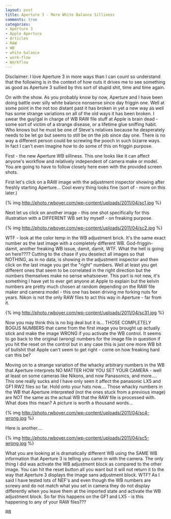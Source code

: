 ```yaml
---
layout: post
title: Aperture 3 - More White Balance Silliness
comments: true
categories:
- Aperture 3
- Apple Aperture
- Articles
- RAW
- WB
- white balance
- work-flow
- Workflow
---
```

Disclaimer: I love Aperture 3 in more ways than I can count so understand that the following is in the context of how nuts it drives me to see something as good as Aperture 3 sullied by this sort of stupid shit, time and time again.

On with the show. As you probably know by now, Aperture and I have been doing battle over silly white balance nonsense since day friggin one. Well at some point in the not too distant past it has broken in yet a new way as well has some strange variations on all of the old ways it has been broken. I swear the guy/gal in charge of WB RAW file stuff at Apple is brain dead - some sort of victim of a strange disease, or a lifetime glue sniffing habit. Who knows but he must be one of Steve's relatives because he desperately needs to be let go but seems to still be on the job since day one. There is no way a different person could be screwing the pooch in such bizarre ways. In fact I can't even imagine how to do some of this on friggin purpose.

First - the new Aperture WB silliness. This one looks like it can affect anyone's workflow and relatively independent of camera make or model. You are going to have to follow closely here even with the provided screen shots.

First let's click on a RAW image with the adjustment inspector showing after freshly starting Aperture... Cool every thing looks fine (sort of - more on this later.)

{% img http://photo.rwboyer.com/wp-content/uploads/2011/04/sc1.jpg %}

Next let us click on another image - this one shot specifically for this illustration with a DIFFERENT WB set by myself - on freaking purpose.

{% img http://photo.rwboyer.com/wp-content/uploads/2011/04/sc2.jpg %}

WTF - look at the color temp in the WB adjustment brick. It's the same exact number as the last image with a completely different WB. God-friggin-damit, another freaking WB issue, damit, damit, WTF. What the hell is going on here???? Cutting to the chase if you deselect all images so that NOTHING, as in no data, is showing in the adjustment inspector and then click on the last image you get the "right" numbers. Well at least you get different ones that seem to be correlated in the right direction but the numbers themselves make no sense whatsoever. This part is not new, it's something I have yet to ever get anyone at Apple to explain but the kelvin numbers are pretty much chosen at random depending on the RAW file maker and camera model - this one has been driving me forking nuts for years. Nikon is not the only RAW files to act this way in Aperture - far from it.

{% img http://photo.rwboyer.com/wp-content/uploads/2011/04/sc31.jpg %}

Now you may think this is no big deal but it is... THOSE COMPLETELY BOGUS NUMBERS that came from the first image you brought up actually stick and make the image WRONG if you activate the WB control. It seems to go back to the original (wrong) numbers for the image file in question if you hit the reset on the control but in any case this is just one more WB bit of bullshit that Apple can't seem to get right - come on how freaking hard can this be?

Moving on to a strange variation of the whacky arbitrary numbers in the WB that Aperture interprets NO MATTER HOW YOU SET YOUR CAMERA - well at least on some cameras like Nikons, and now Panasonics, and more.... This one really sucks and I have only seen it affect the panasonic LX5 and GF1 RW2 files so far. Hold onto your hats now.... Those whacky numbers in the WB that Aperture interpreted (not the ones stuck from a previous image) are NOT the same as the actual WB that the RAW file is processed with. What does this mean? A picture is worth a thousand words...

{% img http://photo.rwboyer.com/wp-content/uploads/2011/04/sc4-wrong.jpg %}

Here is another....

{% img http://photo.rwboyer.com/wp-content/uploads/2011/04/sc5-wrong.jpg %}

What you are looking at is dramatically different WB using the SAME WB information that Aperture 3 is telling you came in with the camera. The only thing I did was activate the WB adjustment block as compared to the other image. You can hit the reset button all you want but it will not return it to the way that Aperture 3 displays the image sans adjustment block. WTF? As I said I have tested lots of NEF's and even though the WB numbers are screwy and do not match what you set in camera they do not display differently when you leave them at the imported state and activate the WB adjustment block. So far this happens on the GF1 and LX5 - is this happening to any of your RAW files???

RB